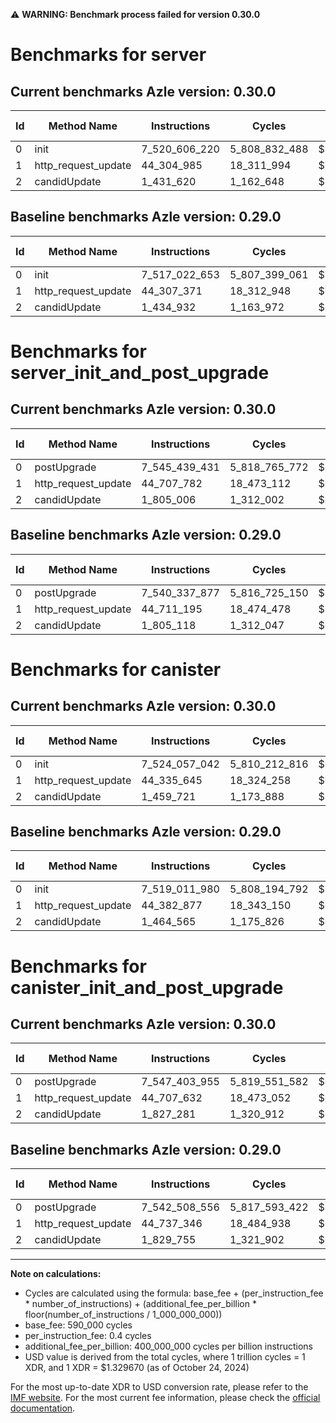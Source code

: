 ⚠️ **WARNING: Benchmark process failed for version 0.30.0**

# Benchmarks for server

## Current benchmarks Azle version: 0.30.0

| Id  | Method Name         | Instructions  | Cycles        | USD           | USD/Million Calls | Change                              |
| --- | ------------------- | ------------- | ------------- | ------------- | ----------------- | ----------------------------------- |
| 0   | init                | 7_520_606_220 | 5_808_832_488 | $0.0077238303 | $7_723.83         | <font color="red">+3_583_567</font> |
| 1   | http_request_update | 44_304_985    | 18_311_994    | $0.0000243489 | $24.34            | <font color="green">-2_386</font>   |
| 2   | candidUpdate        | 1_431_620     | 1_162_648     | $0.0000015459 | $1.54             | <font color="green">-3_312</font>   |

## Baseline benchmarks Azle version: 0.29.0

| Id  | Method Name         | Instructions  | Cycles        | USD           | USD/Million Calls |
| --- | ------------------- | ------------- | ------------- | ------------- | ----------------- |
| 0   | init                | 7_517_022_653 | 5_807_399_061 | $0.0077219243 | $7_721.92         |
| 1   | http_request_update | 44_307_371    | 18_312_948    | $0.0000243502 | $24.35            |
| 2   | candidUpdate        | 1_434_932     | 1_163_972     | $0.0000015477 | $1.54             |

# Benchmarks for server_init_and_post_upgrade

## Current benchmarks Azle version: 0.30.0

| Id  | Method Name         | Instructions  | Cycles        | USD           | USD/Million Calls | Change                              |
| --- | ------------------- | ------------- | ------------- | ------------- | ----------------- | ----------------------------------- |
| 0   | postUpgrade         | 7_545_439_431 | 5_818_765_772 | $0.0077370383 | $7_737.03         | <font color="red">+5_101_554</font> |
| 1   | http_request_update | 44_707_782    | 18_473_112    | $0.0000245631 | $24.56            | <font color="green">-3_413</font>   |
| 2   | candidUpdate        | 1_805_006     | 1_312_002     | $0.0000017445 | $1.74             | <font color="green">-112</font>     |

## Baseline benchmarks Azle version: 0.29.0

| Id  | Method Name         | Instructions  | Cycles        | USD           | USD/Million Calls |
| --- | ------------------- | ------------- | ------------- | ------------- | ----------------- |
| 0   | postUpgrade         | 7_540_337_877 | 5_816_725_150 | $0.0077343249 | $7_734.32         |
| 1   | http_request_update | 44_711_195    | 18_474_478    | $0.0000245650 | $24.56            |
| 2   | candidUpdate        | 1_805_118     | 1_312_047     | $0.0000017446 | $1.74             |

# Benchmarks for canister

## Current benchmarks Azle version: 0.30.0

| Id  | Method Name         | Instructions  | Cycles        | USD           | USD/Million Calls | Change                              |
| --- | ------------------- | ------------- | ------------- | ------------- | ----------------- | ----------------------------------- |
| 0   | init                | 7_524_057_042 | 5_810_212_816 | $0.0077256657 | $7_725.66         | <font color="red">+5_045_062</font> |
| 1   | http_request_update | 44_335_645    | 18_324_258    | $0.0000243652 | $24.36            | <font color="green">-47_232</font>  |
| 2   | candidUpdate        | 1_459_721     | 1_173_888     | $0.0000015609 | $1.56             | <font color="green">-4_844</font>   |

## Baseline benchmarks Azle version: 0.29.0

| Id  | Method Name         | Instructions  | Cycles        | USD           | USD/Million Calls |
| --- | ------------------- | ------------- | ------------- | ------------- | ----------------- |
| 0   | init                | 7_519_011_980 | 5_808_194_792 | $0.0077229824 | $7_722.98         |
| 1   | http_request_update | 44_382_877    | 18_343_150    | $0.0000243903 | $24.39            |
| 2   | candidUpdate        | 1_464_565     | 1_175_826     | $0.0000015635 | $1.56             |

# Benchmarks for canister_init_and_post_upgrade

## Current benchmarks Azle version: 0.30.0

| Id  | Method Name         | Instructions  | Cycles        | USD           | USD/Million Calls | Change                              |
| --- | ------------------- | ------------- | ------------- | ------------- | ----------------- | ----------------------------------- |
| 0   | postUpgrade         | 7_547_403_955 | 5_819_551_582 | $0.0077380832 | $7_738.08         | <font color="red">+4_895_399</font> |
| 1   | http_request_update | 44_707_632    | 18_473_052    | $0.0000245631 | $24.56            | <font color="green">-29_714</font>  |
| 2   | candidUpdate        | 1_827_281     | 1_320_912     | $0.0000017564 | $1.75             | <font color="green">-2_474</font>   |

## Baseline benchmarks Azle version: 0.29.0

| Id  | Method Name         | Instructions  | Cycles        | USD           | USD/Million Calls |
| --- | ------------------- | ------------- | ------------- | ------------- | ----------------- |
| 0   | postUpgrade         | 7_542_508_556 | 5_817_593_422 | $0.0077354794 | $7_735.47         |
| 1   | http_request_update | 44_737_346    | 18_484_938    | $0.0000245789 | $24.57            |
| 2   | candidUpdate        | 1_829_755     | 1_321_902     | $0.0000017577 | $1.75             |

---

**Note on calculations:**

- Cycles are calculated using the formula: base_fee + (per_instruction_fee \* number_of_instructions) + (additional_fee_per_billion \* floor(number_of_instructions / 1_000_000_000))
- base_fee: 590_000 cycles
- per_instruction_fee: 0.4 cycles
- additional_fee_per_billion: 400_000_000 cycles per billion instructions
- USD value is derived from the total cycles, where 1 trillion cycles = 1 XDR, and 1 XDR = $1.329670 (as of October 24, 2024)

For the most up-to-date XDR to USD conversion rate, please refer to the [IMF website](https://www.imf.org/external/np/fin/data/rms_sdrv.aspx).
For the most current fee information, please check the [official documentation](https://internetcomputer.org/docs/current/developer-docs/gas-cost#execution).

